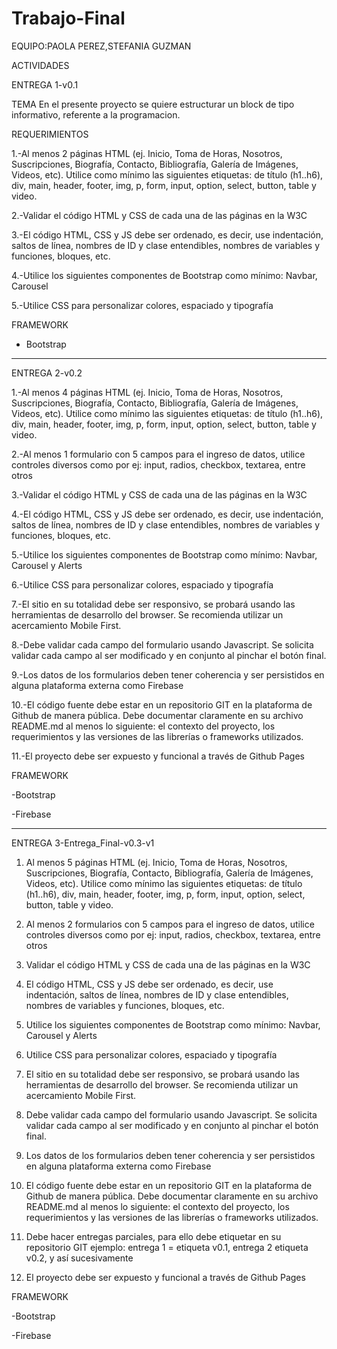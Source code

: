 # Trabajo-Final


EQUIPO:PAOLA PEREZ,STEFANIA GUZMAN

ACTIVIDADES

ENTREGA 1-v0.1

TEMA
En el presente proyecto se quiere estructurar un block de tipo informativo, referente a la programacion.

REQUERIMIENTOS

1.-Al menos 2 páginas HTML (ej. Inicio, Toma de Horas, Nosotros, Suscripciones, Biografía, Contacto, Bibliografía, Galería de Imágenes, Videos, etc). Utilice como mínimo las siguientes etiquetas: de título (h1..h6), div, main, header, footer, img, p, form, input, option, select, button, table y video.

2.-Validar el código HTML y CSS de cada una de las páginas en la W3C

3.-El código HTML, CSS y JS debe ser ordenado, es decir, use indentación, saltos de línea, nombres de ID y clase entendibles, nombres de variables y funciones, bloques, etc.

4.-Utilice los siguientes componentes de Bootstrap como mínimo: Navbar, Carousel

5.-Utilice CSS para personalizar colores, espaciado y tipografía

FRAMEWORK

- Bootstrap

-----------------------------------------------------------------------------------------------------------------------------------------------------------------------
ENTREGA 2-v0.2

1.-Al menos 4 páginas HTML (ej. Inicio, Toma de Horas, Nosotros, Suscripciones, Biografía, Contacto, Bibliografía, Galería de Imágenes, Videos, etc). 
Utilice como mínimo las siguientes etiquetas: de título (h1..h6), div, main, header, footer, img, p, form, input, option, select, button, table y video.

2.-Al menos 1 formulario con 5 campos para el ingreso de datos, utilice controles diversos como por ej: input, radios, checkbox, textarea, entre otros

3.-Validar el código HTML y CSS de cada una de las páginas en la W3C

4.-El código HTML, CSS y JS debe ser ordenado, es decir, use indentación, saltos de línea, nombres de ID y clase entendibles, nombres de variables y funciones,
bloques, etc.

5.-Utilice los siguientes componentes de Bootstrap como mínimo: Navbar, Carousel y Alerts

6.-Utilice CSS para personalizar colores, espaciado y tipografía

7.-El sitio en su totalidad debe ser responsivo, se probará usando las herramientas de desarrollo del browser. Se recomienda utilizar un acercamiento Mobile First.

8.-Debe validar cada campo del formulario usando Javascript. Se solicita validar cada campo al ser modificado y en conjunto al pinchar el botón final.

9.-Los datos de los formularios deben tener coherencia y ser persistidos en alguna plataforma externa como Firebase

10.-El código fuente debe estar en un repositorio GIT en la plataforma de Github de manera pública. Debe documentar claramente en su archivo README.md al menos lo siguiente: el contexto del proyecto, los requerimientos y las versiones de las librerías o frameworks utilizados.

11.-El proyecto debe ser expuesto y funcional a través de Github Pages

FRAMEWORK

-Bootstrap

-Firebase

---------------------------------------------------------------------------------------------------------------------------------------------------------------------
ENTREGA 3-Entrega_Final-v0.3-v1

1. Al menos 5 páginas HTML (ej. Inicio, Toma de Horas, Nosotros, Suscripciones, Biografía, Contacto, Bibliografía, Galería de Imágenes, Videos, etc). Utilice como mínimo las siguientes etiquetas: de título (h1..h6), div, main, header, footer, img, p, form, input, option, select, button, table y video.

2. Al menos 2 formularios con 5 campos para el ingreso de datos, utilice controles diversos como por ej: input, radios, checkbox, textarea, entre otros

3. Validar el código HTML y CSS de cada una de las páginas en la W3C

4. El código HTML, CSS y JS debe ser ordenado, es decir, use indentación, saltos de línea, nombres de ID y clase entendibles, nombres de variables y funciones, bloques, etc.

5. Utilice los siguientes componentes de Bootstrap como mínimo: Navbar, Carousel y Alerts

6. Utilice CSS para personalizar colores, espaciado y tipografía

7. El sitio en su totalidad debe ser responsivo, se probará usando las herramientas de desarrollo del browser. Se recomienda utilizar un acercamiento Mobile First.

8. Debe validar cada campo del formulario usando Javascript. Se solicita validar cada campo al ser modificado y en conjunto al pinchar el botón final.

9. Los datos de los formularios deben tener coherencia y ser persistidos en alguna plataforma externa como Firebase

10. El código fuente debe estar en un repositorio GIT en la plataforma de Github de manera pública. Debe documentar claramente en su archivo README.md al menos lo siguiente: el contexto del proyecto, los requerimientos y las versiones de las librerías o frameworks utilizados.

11. Debe hacer entregas parciales, para ello debe etiquetar en su repositorio GIT ejemplo: entrega 1 = etiqueta v0.1, entrega 2 etiqueta v0.2, y así sucesivamente

12. El proyecto debe ser expuesto y funcional a través de Github Pages

FRAMEWORK

-Bootstrap

-Firebase



